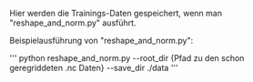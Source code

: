 Hier werden die Trainings-Daten gespeichert, wenn man "reshape_and_norm.py" ausführt.

Beispielausführung von "reshape_and_norm.py":

'''
python reshape_and_norm.py --root_dir {Pfad zu den schon geregriddeten .nc Daten} --save_dir ./data
'''